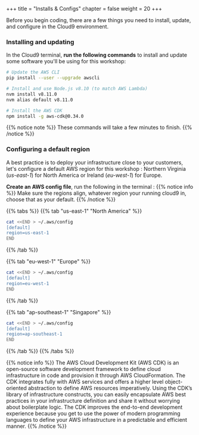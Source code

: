 +++
title = "Installs & Configs"
chapter = false
weight = 20
+++

Before you begin coding, there are a few things you need to install, update, and configure in the Cloud9 environment.

### Installing and updating

In the Cloud9 terminal, **run the following commands** to install and update some software you'll be using for this workshop:

```bash
# Update the AWS CLI
pip install --user --upgrade awscli

# Install and use Node.js v8.10 (to match AWS Lambda)
nvm install v8.11.0
nvm alias default v8.11.0

# Install the AWS CDK
npm install -g aws-cdk@0.34.0
```

{{% notice note %}}
These commands will take a few minutes to finish.
{{% /notice %}}

### Configuring a default region

A best practice is to deploy your infrastructure close to your customers, let's configure a default AWS region for this workshop : Northern Virginia (_us-east-1_) for North America or Ireland (_eu-west-1_) for Europe.

**Create an AWS config file**, run the following in the terminal :
{{% notice info %}}
Make sure the regions align, whatever region your running cloud9 in, choose that as your default.
{{% /notice %}}

{{% tabs %}}
{{% tab "us-east-1" "North America" %}}

```bash
cat <<END > ~/.aws/config
[default]
region=us-east-1
END
```

{{% /tab %}}

{{% tab  "eu-west-1"  "Europe" %}}

```bash
cat <<END > ~/.aws/config
[default]
region=eu-west-1
END
```

{{% /tab %}}

{{% tab  "ap-southeast-1"  "Singapore" %}}

```bash
cat <<END > ~/.aws/config
[default]
region=ap-southeast-1
END
```

{{% /tab %}}
{{% /tabs %}}

{{% notice info %}}
The AWS Cloud Development Kit (AWS CDK) is an open-source software development framework to define cloud infrastructure in code and provision it through AWS CloudFormation. The CDK integrates fully with AWS services and offers a higher level object-oriented abstraction to define AWS resources imperatively. Using the CDK’s library of infrastructure constructs, you can easily encapsulate AWS best practices in your infrastructure definition and share it without worrying about boilerplate logic. The CDK improves the end-to-end development experience because you get to use the power of modern programming languages to define your AWS infrastructure in a predictable and efficient manner.
{{% /notice %}}
